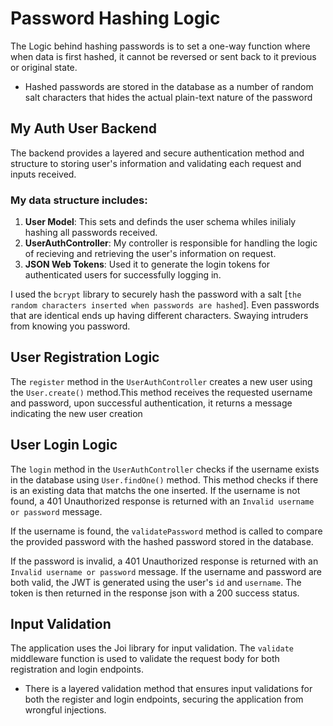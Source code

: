 # Password Hashing Logic

The Logic behind hashing passwords is to set a one-way function where when data is first hashed, it cannot be reversed or sent back to it previous or original state.

- Hashed passwords are stored in the database as a number of random salt characters that hides the actual plain-text nature of the password

## My Auth User Backend 
The backend provides a layered and secure authentication method and structure to storing user's information and validating each request and inputs received. 

### My data structure includes:

1. **User Model**: This sets and definds the user schema whiles inilialy hashing all passwords received.
2. **UserAuthController**: My controller is responsible for handling the logic of recieving and retrieving the user's information on request.
3. **JSON Web Tokens**: Used it to generate the login tokens for authenticated users for successfully logging in.

I used the `bcrypt` library to securely hash the password with a salt [`the random characters inserted when passwords are hashed`]. Even passwords that are identical ends up having different characters. Swaying intruders from knowing you password.


## User Registration Logic
The `register` method in the `UserAuthController` creates a new user using the `User.create()` method.This method receives the requested username and password, upon successful authentication, it returns a message indicating the new user creation


## User Login Logic
The `login` method in the `UserAuthController` checks if the username exists in the database using `User.findOne()` method. This method checks if there is an existing data that matchs the one inserted. If the username is not found, a 401 Unauthorized response is returned with an `Invalid username or password` message.

If the username is found, the `validatePassword` method is called to compare the provided password with the hashed password stored in the database.

If the password is invalid, a 401 Unauthorized response is returned with an `Invalid username or password` message. If the username and password are both valid, the JWT is generated using the user's `id` and `username`. The token is then returned in the response json with a 200 success status.

## Input Validation
The application uses the Joi library for input validation. The `validate` middleware function is used to validate the request body for both registration and login endpoints.

- There is a layered validation method that ensures input validations for both the register and login endpoints, securing the application from wrongful injections.